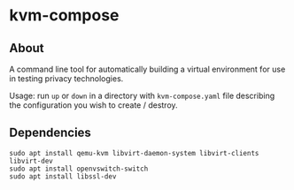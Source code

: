 # kvm-compose

## About

A command line tool for automatically building a virtual environment for use in testing privacy technologies.

Usage: run `up` or `down` in a directory with `kvm-compose.yaml` file 
describing the configuration you wish to create / destroy.

## Dependencies

```
sudo apt install qemu-kvm libvirt-daemon-system libvirt-clients libvirt-dev
sudo apt install openvswitch-switch
sudo apt install libssl-dev
```

